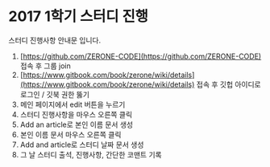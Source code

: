 # 2017 1학기 스터디 진행

스터디 진행사항 안내문 입니다.

1. [https://github.com/ZERONE-CODE](https://github.com/ZERONE-CODE) 접속 후 그룹 join
2. [https://www.gitbook.com/book/zerone/wiki/details](https://www.gitbook.com/book/zerone/wiki/details) 접속 후 깃헙 아이디로 로그인 / 깃북 권한 뚫기
3. 메인 페이지에서 edit 버튼을 누르기
4. 스터디 진행사항을 마우스 오른쪽 클릭
5. Add an article로 본인 이름 문서 생성
6. 본인 이름 문서 마우스 오른쪽 클릭
7. Add and article로 스터디 날짜 문서 생성
8. 그 날 스터디 출석, 진행사항, 간단한 코맨트 기록



